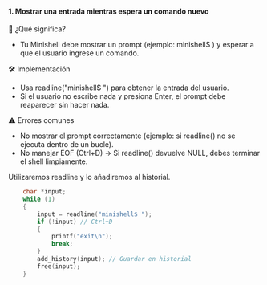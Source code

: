 #### 1. Mostrar una entrada mientras espera un comando nuevo

📌 ¿Qué significa?

- Tu Minishell debe mostrar un prompt (ejemplo: minishell$ ) y esperar a que el usuario ingrese un comando.

🛠️ Implementación

- Usa readline("minishell$ ") para obtener la entrada del usuario.
- Si el usuario no escribe nada y presiona Enter, el prompt debe reaparecer sin hacer nada.

⚠️ Errores comunes

- No mostrar el prompt correctamente (ejemplo: si readline() no se ejecuta dentro de un bucle).
- No manejar EOF (Ctrl+D) → Si readline() devuelve NULL, debes terminar el shell limpiamente.

Utilizaremos readline y lo añadiremos al historial.

```c
	char *input;
	while (1)
	{
		input = readline("minishell$ ");
		if (!input) // Ctrl+D
		{
			printf("exit\n");
			break;
		}
		add_history(input); // Guardar en historial
		free(input);
	}
```
